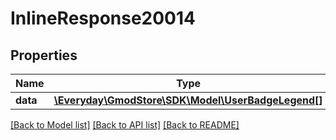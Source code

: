 # InlineResponse20014

## Properties
Name | Type | Description | Notes
------------ | ------------- | ------------- | -------------
**data** | [**\Everyday\GmodStore\SDK\Model\UserBadgeLegend[]**](UserBadgeLegend.md) |  | [optional] 

[[Back to Model list]](../../README.md#documentation-for-models) [[Back to API list]](../../README.md#documentation-for-api-endpoints) [[Back to README]](../../README.md)

